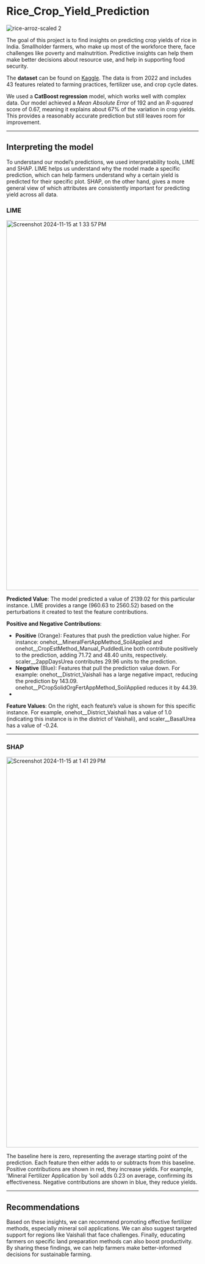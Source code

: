 # Rice_Crop_Yield_Prediction
![rice-arroz-scaled 2](https://github.com/user-attachments/assets/627d6964-882a-44bd-95ac-8bab293fba65)

The goal of this project is to find insights on predicting crop yields of rice in India. Smallholder farmers, who make up most of the workforce there, face challenges like poverty and malnutrition. Predictive insights can help them make better decisions about resource use, and help in supporting food security.

The **dataset** can be found on [Kaggle](https://www.kaggle.com/datasets/sudhanshu2198/crop-yield-prediction-hachathon/data). The data is from 2022 and includes 43 features related to farming practices, fertilizer use, and crop cycle dates. 

We used a **CatBoost regression** model, which works well with complex data. Our model achieved a *Mean Absolute Error* of 192 and an *R-squared* score of 0.67, meaning it explains about 67% of the variation in crop yields. This provides a reasonably accurate prediction but still leaves room for improvement.
****

## Interpreting the model
To understand our model’s predictions, we used interpretability tools, LIME and SHAP. LIME helps us understand why the model made a specific prediction, which can help farmers understand why a certain yield is predicted for their specific plot. SHAP, on the other hand, gives a more general view of which attributes are consistently important for predicting yield across all data.  

### LIME
<img width="968" alt="Screenshot 2024-11-15 at 1 33 57 PM" src="https://github.com/user-attachments/assets/ebca2dc3-8df5-49a8-a8e7-37c19f4603a1">

**Predicted Value**: The model predicted a value of 2139.02 for this particular instance. LIME provides a range (960.63 to 2560.52) based on the perturbations it created to test the feature contributions.  

**Positive and Negative Contributions**:
- **Positive** (Orange): Features that push the prediction value higher. For instance: onehot__MineralFertAppMethod_SoilApplied and onehot__CropEstMethod_Manual_PuddledLine both contribute positively to the prediction, adding 71.72 and 48.40 units, respectively. scaler__2appDaysUrea contributes 29.96 units to the prediction.
- **Negative** (Blue): Features that pull the prediction value down. For example: onehot__District_Vaishali has a large negative impact, reducing the prediction by 143.09. onehot__PCropSolidOrgFertAppMethod_SoilApplied reduces it by 44.39.
- 
**Feature Values**: On the right, each feature’s value is shown for this specific instance. For example, onehot__District_Vaishali has a value of 1.0 (indicating this instance is in the district of Vaishali), and scaler__BasalUrea has a value of -0.24.

***
  ### SHAP
<img width="1022" alt="Screenshot 2024-11-15 at 1 41 29 PM" src="https://github.com/user-attachments/assets/8a46a873-d7a8-44a5-b2e8-bf5e35a6329d">

The baseline here is zero, representing the average starting point of the prediction. Each feature then either adds to or subtracts from this baseline.
Positive contributions are shown in red, they increase yields. For example, 'Mineral Fertilizer Application by ’soil adds 0.23 on average, confirming its effectiveness. 
Negative contributions are shown in blue, they reduce yields.

****
## Recommendations  

Based on these insights, we can recommend promoting effective fertilizer methods, especially mineral soil applications. We can also suggest targeted support for regions like Vaishali that face challenges. Finally, educating farmers on specific land preparation methods can also boost productivity. By sharing these findings, we can help farmers make better-informed decisions for sustainable farming.

